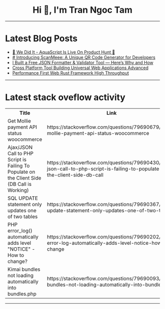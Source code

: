 <h1 align="center">Hi 👋, I'm Tran Ngoc Tam</h1>

---

# Latest Blog Posts 
<!-- BLOG-POST-LIST:START -->
- [🌟 We Did It - AquaScript Is Live On Product Hunt 🚀](https://dev.to/hanzla-baig/we-did-it-aquascript-is-live-on-product-hunt-5a)
- [# Introducing ScanMeee: A Unique QR Code Generator for Developers](https://dev.to/helpothon/-introducing-scanmeee-a-unique-qr-code-generator-for-developers-3dpb)
- [I Built a Free JSON Formatter &amp; Validator Tool — Here’s Why and How](https://dev.to/praveenptl71/i-built-a-free-json-formatter-validator-tool-heres-why-and-how-29bc)
- [Cross Platform Tool Building Universal Web Applications Advanced](https://dev.to/member_4731f562/cross-platform-tool-building-universal-web-applications-advanced-17f3)
- [Performance First Web Rust Framework High Throughput](https://dev.to/member_a07758c4/performance-first-web-rust-framework-high-throughput-2d9f)
<!-- BLOG-POST-LIST:END -->

---

# Latest stack oveflow activity
<table>
  <tr><th>Title</th><th>Link</th></tr>
  <!-- STACKOVERFLOW:START --><tr><td>Get Mollie payment API status woocommerce</td><td>https://stackoverflow.com/questions/79690679/get-mollie-payment-api-status-woocommerce</td></tr><tr><td>Ajax/JSON Call to PHP Script is Failing To Populate on the Client Side &lpar;DB Call is Working&rpar;</td><td>https://stackoverflow.com/questions/79690430/ajax-json-call-to-php-script-is-failing-to-populate-on-the-client-side-db-call</td></tr><tr><td>SQL UPDATE statement only updates one of two tables</td><td>https://stackoverflow.com/questions/79690367/sql-update-statement-only-updates-one-of-two-tables</td></tr><tr><td>PHP error_log&lpar;&rpar; automatically adds level &quot;NOTICE&quot; - How to change?</td><td>https://stackoverflow.com/questions/79690202/php-error-log-automatically-adds-level-notice-how-to-change</td></tr><tr><td>Kimai bundles not loading automatically into bundles.php</td><td>https://stackoverflow.com/questions/79690093/kimai-bundles-not-loading-automatically-into-bundles-php</td></tr><!-- STACKOVERFLOW:END -->
</table>

---


